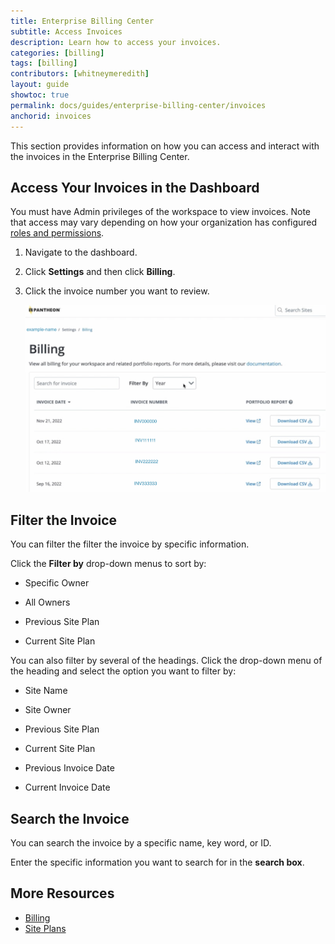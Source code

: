 ```yaml
---
title: Enterprise Billing Center
subtitle: Access Invoices
description: Learn how to access your invoices.
categories: [billing]
tags: [billing]
contributors: [whitneymeredith]
layout: guide
showtoc: true
permalink: docs/guides/enterprise-billing-center/invoices
anchorid: invoices
---
```


This section provides information on how you can access and interact with the invoices in the Enterprise Billing Center.

## Access Your Invoices in the Dashboard

You must have Admin privileges of the workspace to view invoices. Note that access may vary depending on how your organization has configured [roles and permissions](/guides/account-mgmt/workspace-sites-teams/teams#roles-and-permissions).

1. Navigate to the dashboard.

1. Click **Settings** and then click **Billing**.

1. Click the invoice number you want to review.

    ![Dashboard Site Portfolio Display Example 2](../../../images/site-portfolio-report-no-portfolio-section.png)

## Filter the Invoice

You can filter the filter the invoice by specific information.

Click the **Filter by** drop-down menus to sort by:

- Specific Owner

- All Owners

- Previous Site Plan

- Current Site Plan

You can also filter by several of the headings. Click the drop-down menu of the heading and select the option you want to filter by:

- Site Name

- Site Owner

- Previous Site Plan

- Current Site Plan

- Previous Invoice Date

- Current Invoice Date

## Search the Invoice

You can search the invoice by a specific name, key word, or ID.

Enter the specific information you want to search for in the **search box**.

## More Resources

- [Billing](/guides/account-mgmt/billing)
- [Site Plans](/guides/launch/plans/)